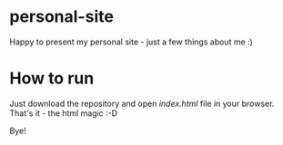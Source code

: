 # personal-site 

Happy to present my personal site - just a few things about me :)

# How to run

Just download the repository and open _index.html_ file in your browser.
That's it - the html magic :-D

Bye!
